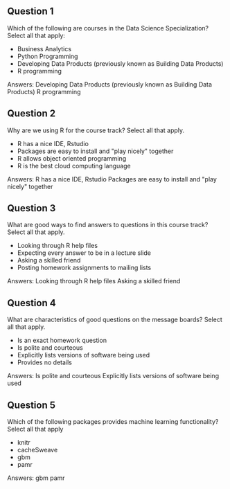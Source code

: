 ## Question 1
Which of the following are courses in the Data Science Specialization? Select all that apply:

- Business Analytics
- Python Programming
- Developing Data Products (previously known as Building Data Products)
- R programming

Answers:
Developing Data Products (previously known as Building Data Products)
R programming

## Question 2
Why are we using R for the course track? Select all that apply.

- R has a nice IDE, Rstudio
- Packages are easy to install and "play nicely" together
- R allows object oriented programming
- R is the best cloud computing language

Answers:
R has a nice IDE, Rstudio
Packages are easy to install and "play nicely" together

## Question 3
What are good ways to find answers to questions in this course track? Select all that apply.

- Looking through R help files
- Expecting every answer to be in a lecture slide
- Asking a skilled friend
- Posting homework assignments to mailing lists

Answers:
Looking through R help files
Asking a skilled friend

## Question 4
What are characteristics of good questions on the message boards? Select all that apply.

- Is an exact homework question
- Is polite and courteous
- Explicitly lists versions of software being used
- Provides no details

Answers:
Is polite and courteous
Explicitly lists versions of software being used

## Question 5
Which of the following packages provides machine learning functionality? Select all that apply

- knitr
- cacheSweave
- gbm
- pamr

Answers:
gbm
pamr
